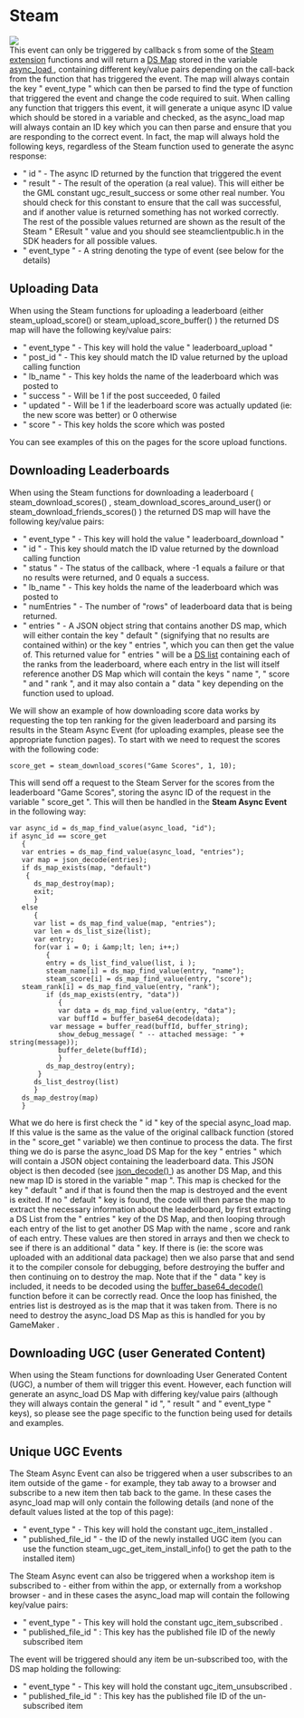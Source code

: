 # Steam

  
![](https://gms.magecorn.com/Manual/assets/Images/Asset_Editors/Async_Steam.png)  
This event can only be triggered by callback s from some of the [Steam
extension](../../../GameMaker_Language/GML_Reference/Steam/Steam)
functions and will return a [DS
Map](../../../GameMaker_Language/GML_Reference/Data_Structures/DS_Maps/DS_Maps)
stored in the variable [ async_load
](../../../GameMaker_Language/GML_Overview/Variables/Builtin_Global_Variables/async_load)
, containing different key/value pairs depending on the call-back from
the function that has triggered the event. The map will always contain
the key " event_type " which can then be parsed to find the type of
function that triggered the event and change the code required to suit.
When calling any function that triggers this event, it will generate a
unique async ID value which should be stored in a variable and checked,
as the async_load map will always contain an ID key which you can then
parse and ensure that you are responding to the correct event. In fact,
the map will always hold the following keys, regardless of the Steam
function used to generate the async response:

-   " id " - The async ID returned by the function that triggered the
    event
-   " result " - The result of the operation (a real value). This will
    either be the GML constant ugc_result_success or some other real
    number. You should check for this constant to ensure that the call
    was successful, and if another value is returned something has not
    worked correctly. The rest of the possible values returned are shown
    as the result of the Steam " EResult " value and you should see
    steamclientpublic.h in the SDK headers for all possible values.
-   " event_type " - A string denoting the type of event (see below for
    the details)

## Uploading Data

When using the Steam functions for uploading a leaderboard (either
steam_upload_score() or steam_upload_score_buffer() ) the returned DS
map will have the following key/value pairs:

-   " event_type " - This key will hold the value " leaderboard_upload "
-   " post_id " - This key should match the ID value returned by the
    upload calling function
-   " lb_name " - This key holds the name of the leaderboard which was
    posted to
-   " success " - Will be 1 if the post succeeded, 0 failed
-   " updated " - Will be 1 if the leaderboard score was actually
    updated (ie: the new score was better) or 0 otherwise
-   " score " - This key holds the score which was posted

You can see examples of this on the pages for the score upload
functions.

## Downloading Leaderboards

When using the Steam functions for downloading a leaderboard (
steam_download_scores() , steam_download_scores_around_user() or
steam_download_friends_scores() ) the returned DS map will have the
following key/value pairs:

-   " event_type " - This key will hold the value " leaderboard_download
    "
-   " id " - This key should match the ID value returned by the download
    calling function
-   " status " - The status of the callback, where -1 equals a failure
    or that no results were returned, and 0 equals a success.
-   " lb_name " - This key holds the name of the leaderboard which was
    posted to
-   " numEntries " - The number of "rows" of leaderboard data that is
    being returned.
-   " entries " - A JSON object string that contains another DS map,
    which will either contain the key " default " (signifying that no
    results are contained within) or the key " entries ", which you can
    then get the value of. This returned value for " entries " will be a
    [DS
    list](../../../GameMaker_Language/GML_Reference/Data_Structures/DS_Lists/DS_Lists)
    containing each of the ranks from the leaderboard, where each entry
    in the list will itself reference another DS Map which will contain
    the keys " name ", " score " and " rank ", and it may also contain a
    " data " key depending on the function used to upload.

We will show an example of how downloading score data works by
requesting the top ten ranking for the given leaderboard and parsing its
results in the Steam Async Event (for uploading examples, please see the
appropriate function pages). To start with we need to request the scores
with the following code:

``` gml
score_get = steam_download_scores("Game Scores", 1, 10);
```

This will send off a request to the Steam Server for the scores from the
leaderboard "Game Scores", storing the async ID of the request in the
variable " score_get ". This will then be handled in the **Steam Async
Event** in the following way:

``` gml
var async_id = ds_map_find_value(async_load, "id");
if async_id == score_get
   {
   var entries = ds_map_find_value(async_load, "entries");
   var map = json_decode(entries);
   if ds_map_exists(map, "default")
    {
      ds_map_destroy(map);
      exit;
      }
   else
      {
      var list = ds_map_find_value(map, "entries");
      var len = ds_list_size(list);
      var entry;
      for(var i = 0; i &amp;lt; len; i++;)
         {
         entry = ds_list_find_value(list, i );
         steam_name[i] = ds_map_find_value(entry, "name");
         steam_score[i] = ds_map_find_value(entry, "score");
   steam_rank[i] = ds_map_find_value(entry, "rank");
         if (ds_map_exists(entry, "data"))
            {
            var data = ds_map_find_value(entry, "data");
            var buffId = buffer_base64_decode(data);
          var message = buffer_read(buffId, buffer_string);
            show_debug_message( " -- attached message: " + string(message));
            buffer_delete(buffId);
            }
         ds_map_destroy(entry);
       }
      ds_list_destroy(list)
      }
   ds_map_destroy(map)
   }
```

What we do here is first check the " id " key of the special async_load
map. If this value is the same as the value of the original callback
function (stored in the " score_get " variable) we then continue to
process the data. The first thing we do is parse the async_load DS Map
for the key " entries " which will contain a JSON object containing the
leaderboard data. This JSON object is then decoded (see [ json_decode()
](../../../GameMaker_Language/GML_Reference/File_Handling/Encoding_And_Hashing/json_decode)
) as another DS Map, and this new map ID is stored in the variable " map
". This map is checked for the key " default " and if that is found then
the map is destroyed and the event is exited. If no " default " key is
found, the code will then parse the map to extract the necessary
information about the leaderboard, by first extracting a DS List from
the " entries " key of the DS Map, and then looping through each entry
of the list to get another DS Map with the name , score and rank of each
entry. These values are then stored in arrays and then we check to see
if there is an additional " data " key. If there is (ie: the score was
uploaded with an additional data package) then we also parse that and
send it to the compiler console for debugging, before destroying the
buffer and then continuing on to destroy the map. Note that if the "
data " key is included, it needs to be decoded using the [
buffer_base64_decode()
](../../../GameMaker_Language/GML_Reference/Buffers/buffer_base64_decode)
function before it can be correctly read. Once the loop has finished,
the entries list is destroyed as is the map that it was taken from.
There is no need to destroy the async_load DS Map as this is handled for
you by GameMaker .

## Downloading UGC (user Generated Content)

When using the Steam functions for downloading User Generated Content
(UGC), a number of them will trigger this event. However, each function
will generate an async_load DS Map with differing key/value pairs
(although they will always contain the general " id ", " result " and "
event_type " keys), so please see the page specific to the function
being used for details and examples.

## Unique UGC Events

The Steam Async Event can also be triggered when a user subscribes to an
item outside of the game - for example, they tab away to a browser and
subscribe to a new item then tab back to the game. In these cases the
async_load map will only contain the following details (and none of the
default values listed at the top of this page):

-   " event_type " - This key will hold the constant ugc_item_installed
    .
-   " published_file_id " - the ID of the newly installed UGC item (you
    can use the function steam_ugc_get_item_install_info() to get the
    path to the installed item)

The Steam Async event can also be triggered when a workshop item is
subscribed to - either from within the app, or externally from a
workshop browser - and in these cases the async_load map will contain
the following key/value pairs:

-   " event_type " - This key will hold the constant ugc_item_subscribed
    .
-   " published_file_id " : This key has the published file ID of the
    newly subscribed item

The event will be triggered should any item be un-subscribed too, with
the DS map holding the following:

-   " event_type " - This key will hold the constant
    ugc_item_unsubscribed .
-   " published_file_id " : This key has the published file ID of the
    un-subscribed item
